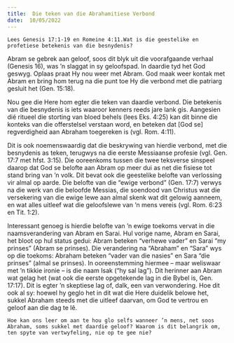 ```yaml
---
title:  Die teken van die Abrahamitiese Verbond
date:  10/05/2022
---
```


`Lees Genesis 17:1-19 en Romeine 4:11.Wat is die geestelike en profetiese betekenis van die besnydenis?`

Abram se gebrek aan geloof, soos dit blyk uit die voorafgaande verhaal (Genesis 16), was ’n slaggat in sy geloofspad. In daardie tyd het God geswyg. Oplaas praat Hy nou weer met Abram. God maak weer kontak met Abram en bring hom terug na die punt toe Hy die verbond met die patriarg gesluit het (Gen. 15:18).

Nou gee die Here hom egter die teken van daardie verbond. Die betekenis van die besnydenis is iets waaroor kenners reeds jare lank gis. Aangesien dié ritueel die storting van bloed behels (lees Eks. 4:25) kan dit binne die konteks van die offerstelsel verstaan word, en beteken dat [God se] regverdigheid aan Abraham toegereken is (vgl. Rom. 4:11).

Dit is ook noemenswaardig dat die beskrywing van hierdie verbond, met die besnydenis as teken, terugwys na die eerste Messiaanse profesie (vgl. Gen. 17:7 met hfst. 3:15). Die ooreenkoms tussen die twee teksverse sinspeel daarop dat God se belofte aan Abram op meer dui as net die fisiese tot stand bring van ’n volk. Dit bevat ook die geestelike belofte van verlossing vir almal op aarde. Die belofte van die “ewige verbond” (Gen. 17:7) verwys na die werk van die beloofde Messias, die soendood van Christus wat die versekering van die ewige lewe aan almal skenk wat dit gelowig aanneem, en wat alles uitleef wat die geloofslewe van ’n mens vereis (vgl. Rom. 6:23 en Tit. 1:2).

Interessant genoeg is hierdie belofte van ’n ewige toekoms vervat in die naamsverandering van Abram en Sarai. Hul vorige name, Abram en Sarai, het bloot op hul status gedui: Abram beteken “verhewe vader” en Sarai “my prinses” (Abram se prinses). Die verandering na “Abraham” en “Sara” wys op die toekoms: Abraham beteken “vader van die nasies” en Sara “die prinses” (almal se prinses). In ooreenstemming hiermee – maar weliswaar met ’n tikkie ironie – is die naam Isak (“hy sal lag”). Dit herinner aan Abram wat gelag het (wat ook die eerste opgetekende lag in die Bybel is, Gen. 17:17). Dit is egter ’n skeptiese lag of, dalk, een van verwondering. Hoe dit ook al sy: hoewel hy geglo het in dit wat die Here duidelik belowe het, sukkel Abraham steeds met die uitleef daarvan, om God te vertrou en geloof aan die dag te lê.

`Hoe kan ons leer om aan te hou glo selfs wanneer ’n mens, net soos Abraham, soms sukkel met daardie geloof? Waarom is dit belangrik om, ten spyte van vertwyfeling, nie op te gee nie?`